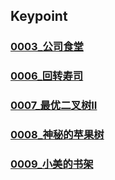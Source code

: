 ## Keypoint
### [0003_公司食堂](0003_公司食堂.md)
### [0006_回转寿司](0006_回转寿司.md)
### [0007_最优二叉树II](0007_最优二叉树II.md)
### [0008_神秘的苹果树](0008_神秘的苹果树.md)
### [0009_小美的书架](0009_小美的书架.md)
